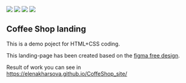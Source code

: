 <img src="https://img.shields.io/badge/HTML-blue"> <img src="https://img.shields.io/badge/CSS-blue">
<img src="https://img.shields.io/badge/figma-green"> <img src="https://img.shields.io/badge/design-green">

## Coffee Shop landing

This is a demo poject for HTML+CSS coding. 

This landing-page has been created based on the [figma free design](https://www.figma.com/file/Tu7fReRjjpaBezcc5EXQJl/%D0%BA%D0%BE%D1%84%D0%B5?node-id=0-1&t=NNMJF8ziCqFTuYb0-0).

Result of work you can see in https://elenakharsova.github.io/CoffeShop_site/

